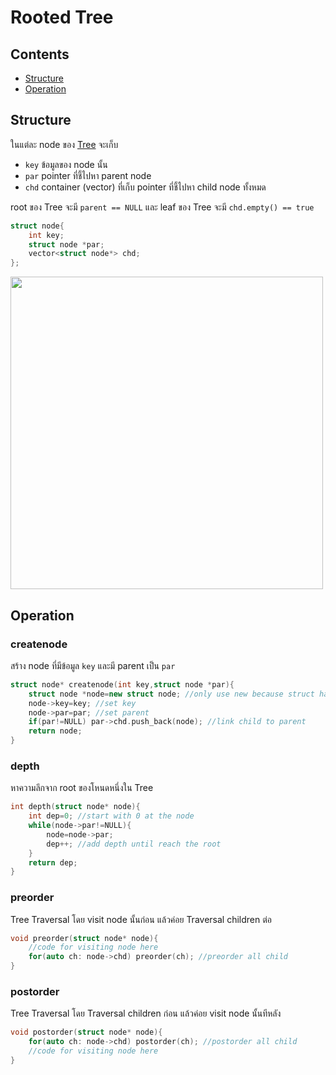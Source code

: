 # Rooted Tree
## Contents
* [Structure](https://github.com/Mingyuanz1111/Algorithm-and-Data-Structure/tree/main/Files/Tree/Rooted_Tree#structure)
* [Operation](https://github.com/Mingyuanz1111/Algorithm-and-Data-Structure/tree/main/Files/Tree/Rooted_Tree#operation)

## Structure

ในแต่ละ node ของ [Tree](https://github.com/Mingyuanz1111/Algorithm-and-Data-Structure/tree/main/Files/Tree) จะเก็บ
* `key` ข้อมูลของ node นั้น
* `par` pointer ที่ชี้ไปหา parent node 
* `chd` container (vector) ที่เก็บ pointer ที่ชี้ไปหา child node ทั้งหมด

root ของ Tree จะมี `parent == NULL` และ leaf ของ Tree จะมี `chd.empty() == true`

```c++
struct node{
    int key;
    struct node *par;
    vector<struct node*> chd;
};
```

<img src="https://github.com/Mingyuanz1111/Algorithm-and-Data-Structure/assets/174484621/ca783d69-aacc-4067-86b9-2b271b26a752" width="500">

## Operation

### createnode
สร้าง node ที่มีข้อมูล `key` และมี parent เป็น `par`
```c++
struct node* createnode(int key,struct node *par){
    struct node *node=new struct node; //only use new because struct has stl container
    node->key=key; //set key
    node->par=par; //set parent
    if(par!=NULL) par->chd.push_back(node); //link child to parent
    return node;
}
```

### depth
หาความลึกจาก root ของโหนดหนึ่งใน Tree
```c++
int depth(struct node* node){
    int dep=0; //start with 0 at the node
    while(node->par!=NULL){
        node=node->par;
        dep++; //add depth until reach the root
    }
    return dep;
}
```

### preorder
Tree Traversal โดย visit node นั้นก่อน แล้วค่อย Traversal children ต่อ
```c++
void preorder(struct node* node){
    //code for visiting node here
    for(auto ch: node->chd) preorder(ch); //preorder all child
}
```

### postorder
Tree Traversal โดย Traversal children ก่อน แล้วค่อย visit node นั้นทีหลัง
```c++
void postorder(struct node* node){
    for(auto ch: node->chd) postorder(ch); //postorder all child
    //code for visiting node here
}
```
